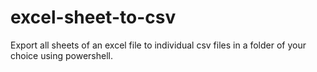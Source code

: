 # excel-sheet-to-csv
Export all sheets of an excel file to individual csv files in a folder of your choice using powershell.
